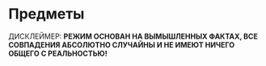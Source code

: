 # Предметы

ДИСКЛЕЙМЕР: **РЕЖИМ ОСНОВАН НА ВЫМЫШЛЕННЫХ ФАКТАХ, ВСЕ СОВПАДЕНИЯ АБСОЛЮТНО СЛУЧАЙНЫ И НЕ ИМЕЮТ НИЧЕГО ОБЩЕГО С РЕАЛЬНОСТЬЮ!**